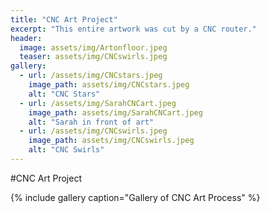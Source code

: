 ```yaml
---
title: "CNC Art Project"
excerpt: "This entire artwork was cut by a CNC router."
header:
  image: assets/img/Artonfloor.jpeg
  teaser: assets/img/CNCswirls.jpeg
gallery:
  - url: /assets/img/CNCstars.jpeg
    image_path: assets/img/CNCstars.jpeg
    alt: "CNC Stars"
  - url: /assets/img/SarahCNCart.jpeg
    image_path: assets/img/SarahCNCart.jpeg
    alt: "Sarah in front of art"
  - url: /assets/img/CNCswirls.jpeg
    image_path: assets/img/CNCswirls.jpeg
    alt: "CNC Swirls"
---
```


#CNC Art Project


{% include gallery caption="Gallery of CNC Art Process" %}
